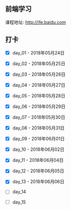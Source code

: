 ## 前端学习

课程地址: http://ife.baidu.com

## 打卡

- [x] day_01 - 2018年05月24日

- [x] day_02 - 2018年05月25日

- [x] day_03 - 2018年05月26日

- [x] day_04 - 2018年05月27日

- [x] day_05 - 2018年05月28日

- [x] day_06 - 2018年05月29日

- [x] day_07 - 2018年05月30日

- [x] day_08 - 2018年05月31日

- [x] day_09 - 2018年06月01日

- [x] day_10 - 2018年06月02日

- [x] day_11 - 2018年06月04日

- [x] day_12 - 2018年06月05日

- [x] day_13 - 2018年06月06日

- [ ] day_14

- [ ] day_15
